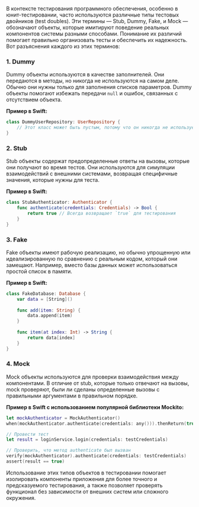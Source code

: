 В контексте тестирования программного обеспечения, особенно в юнит-тестировании, часто используются различные типы тестовых двойников (test doubles). Эти термины — Stub, Dummy, Fake, и Mock — обозначают объекты, которые имитируют поведение реальных компонентов системы разными способами. Понимание их различий помогает правильно организовать тесты и обеспечить их надежность. Вот разъяснения каждого из этих терминов:

### 1. **Dummy**
Dummy объекты используются в качестве заполнителей. Они передаются в методы, но никогда не используются на самом деле. Обычно они нужны только для заполнения списков параметров. Dummy объекты помогают избежать передачи `null` и ошибок, связанных с отсутствием объекта.

**Пример в Swift:**
```swift
class DummyUserRepository: UserRepository {
    // Этот класс может быть пустым, потому что он никогда не используется
}
```

### 2. **Stub**
Stub объекты содержат предопределенные ответы на вызовы, которые они получают во время тестов. Они используются для симуляции взаимодействий с внешними системами, возвращая специфичные значения, которые нужны для теста.

**Пример в Swift:**
```swift
class StubAuthenticator: Authenticator {
    func authenticate(credentials: Credentials) -> Bool {
        return true // Всегда возвращает `true` для тестирования
    }
}
```

### 3. **Fake**
Fake объекты имеют рабочую реализацию, но обычно упрощенную или идеализированную по сравнению с реальным кодом, который они замещают. Например, вместо базы данных может использоваться простой список в памяти.

**Пример в Swift:**
```swift
class FakeDatabase: Database {
    var data = [String]()
    
    func add(item: String) {
        data.append(item)
    }
    
    func item(at index: Int) -> String {
        return data[index]
    }
}
```

### 4. **Mock**
Mock объекты используются для проверки взаимодействия между компонентами. В отличие от stub, которые только отвечают на вызовы, mock проверяют, были ли сделаны определенные вызовы с правильными аргументами в правильном порядке.

**Пример в Swift с использованием популярной библиотеки Mockito:**
```swift
let mockAuthenticator = MockAuthenticator()
when(mockAuthenticator.authenticate(credentials: any())).thenReturn(true)

// Провести тест
let result = loginService.login(credentials: testCredentials)

// Проверить, что метод authenticate был вызван
verify(mockAuthenticator).authenticate(credentials: testCredentials)
assert(result == true)
```

Использование этих типов объектов в тестировании помогает изолировать компоненты приложения для более точного и предсказуемого тестирования, а также позволяет проверять функционал без зависимости от внешних систем или сложного окружения.